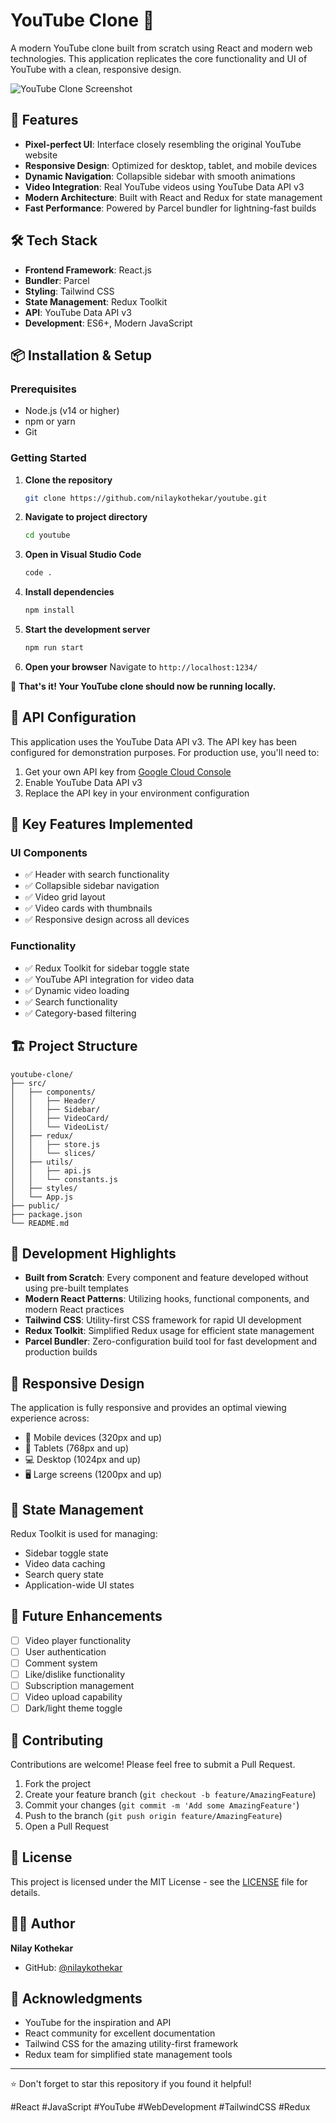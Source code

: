 # YouTube Clone 🎥

A modern YouTube clone built from scratch using React and modern web technologies. This application replicates the core functionality and UI of YouTube with a clean, responsive design.

![YouTube Clone Screenshot](https://via.placeholder.com/800x400/ff0000/ffffff?text=YouTube+Clone+Preview)

## 🚀 Features

- **Pixel-perfect UI**: Interface closely resembling the original YouTube website
- **Responsive Design**: Optimized for desktop, tablet, and mobile devices
- **Dynamic Navigation**: Collapsible sidebar with smooth animations
- **Video Integration**: Real YouTube videos using YouTube Data API v3
- **Modern Architecture**: Built with React and Redux for state management
- **Fast Performance**: Powered by Parcel bundler for lightning-fast builds

## 🛠️ Tech Stack

- **Frontend Framework**: React.js
- **Bundler**: Parcel
- **Styling**: Tailwind CSS
- **State Management**: Redux Toolkit
- **API**: YouTube Data API v3
- **Development**: ES6+, Modern JavaScript

## 📦 Installation & Setup

### Prerequisites
- Node.js (v14 or higher)
- npm or yarn
- Git

### Getting Started

1. **Clone the repository**
   ```bash
   git clone https://github.com/nilaykothekar/youtube.git
   ```

2. **Navigate to project directory**
   ```bash
   cd youtube
   ```

3. **Open in Visual Studio Code**
   ```bash
   code .
   ```

4. **Install dependencies**
   ```bash
   npm install
   ```

5. **Start the development server**
   ```bash
   npm run start
   ```

6. **Open your browser**
   Navigate to `http://localhost:1234/`

🎉 **That's it! Your YouTube clone should now be running locally.**

## 🔑 API Configuration

This application uses the YouTube Data API v3. The API key has been configured for demonstration purposes. For production use, you'll need to:

1. Get your own API key from [Google Cloud Console](https://console.cloud.google.com/)
2. Enable YouTube Data API v3
3. Replace the API key in your environment configuration

## 🎨 Key Features Implemented

### UI Components
- ✅ Header with search functionality
- ✅ Collapsible sidebar navigation
- ✅ Video grid layout
- ✅ Video cards with thumbnails
- ✅ Responsive design across all devices

### Functionality
- ✅ Redux Toolkit for sidebar toggle state
- ✅ YouTube API integration for video data
- ✅ Dynamic video loading
- ✅ Search functionality
- ✅ Category-based filtering

## 🏗️ Project Structure

```
youtube-clone/
├── src/
│   ├── components/
│   │   ├── Header/
│   │   ├── Sidebar/
│   │   ├── VideoCard/
│   │   └── VideoList/
│   ├── redux/
│   │   ├── store.js
│   │   └── slices/
│   ├── utils/
│   │   ├── api.js
│   │   └── constants.js
│   ├── styles/
│   └── App.js
├── public/
├── package.json
└── README.md
```

## 🚀 Development Highlights

- **Built from Scratch**: Every component and feature developed without using pre-built templates
- **Modern React Patterns**: Utilizing hooks, functional components, and modern React practices
- **Tailwind CSS**: Utility-first CSS framework for rapid UI development
- **Redux Toolkit**: Simplified Redux usage for efficient state management
- **Parcel Bundler**: Zero-configuration build tool for fast development and production builds

## 📱 Responsive Design

The application is fully responsive and provides an optimal viewing experience across:
- 📱 Mobile devices (320px and up)
- 📱 Tablets (768px and up)
- 💻 Desktop (1024px and up)
- 🖥️ Large screens (1200px and up)

## 🔄 State Management

Redux Toolkit is used for managing:
- Sidebar toggle state
- Video data caching
- Search query state
- Application-wide UI states

## 🌟 Future Enhancements

- [ ] Video player functionality
- [ ] User authentication
- [ ] Comment system
- [ ] Like/dislike functionality
- [ ] Subscription management
- [ ] Video upload capability
- [ ] Dark/light theme toggle

## 🤝 Contributing

Contributions are welcome! Please feel free to submit a Pull Request.

1. Fork the project
2. Create your feature branch (`git checkout -b feature/AmazingFeature`)
3. Commit your changes (`git commit -m 'Add some AmazingFeature'`)
4. Push to the branch (`git push origin feature/AmazingFeature`)
5. Open a Pull Request

## 📄 License

This project is licensed under the MIT License - see the [LICENSE](LICENSE) file for details.

## 👨‍💻 Author

**Nilay Kothekar**
- GitHub: [@nilaykothekar](https://github.com/nilaykothekar)

## 🙏 Acknowledgments

- YouTube for the inspiration and API
- React community for excellent documentation
- Tailwind CSS for the amazing utility-first framework
- Redux team for simplified state management tools

---

⭐ Don't forget to star this repository if you found it helpful!

#React #JavaScript #YouTube #WebDevelopment #TailwindCSS #Redux

